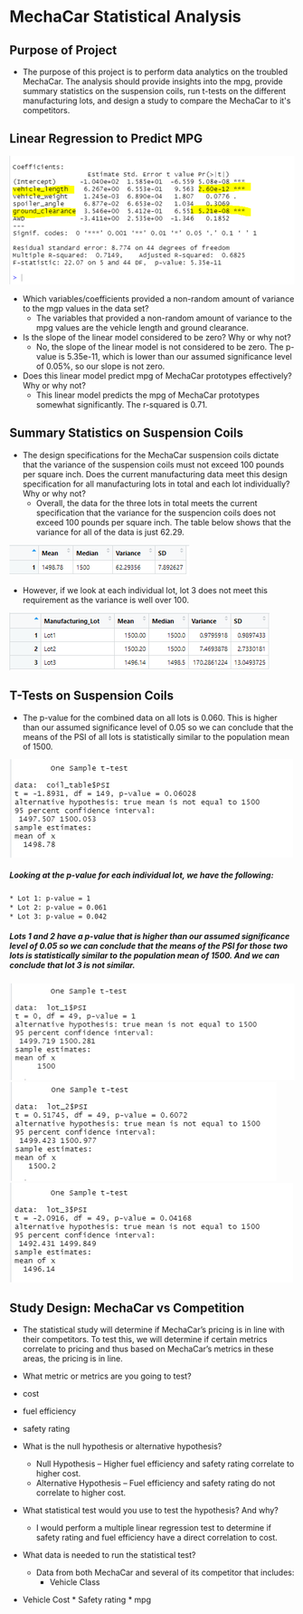 # MechaCar Statistical Analysis 

## Purpose of Project

* The purpose of this project is to perform data analytics on the troubled MechaCar.  The analysis should provide insights into the mpg, provide summary statistics on the suspension coils, run t-tests  on the different manufacturing lots, and design a study to compare the MechaCar to it's competitors.

## Linear Regression to Predict MPG

![Del1](/Resources/del_one.png)

* Which variables/coefficients provided a non-random amount of variance to the mgp values in the data set?
	* The variables that provided a non-random amount of variance to the mpg values are the vehicle length and ground clearance.
* Is the slope of the linear model considered to be zero? Why or why not?
	* No, the slope of the linear model is not considered to be zero. The p-value is 5.35e-11, which is lower than our assumed significance level of 0.05%, so our slope is not zero.
* Does this linear model predict mpg of MechaCar prototypes effectively?  Why or why not? 
	* This linear model predicts the mpg of MechaCar prototypes somewhat significantly.  The r-squared is 0.71.  

## Summary Statistics on Suspension Coils
* The design specifications for the MechaCar suspension coils dictate that the variance of the suspension coils must not exceed 100 pounds per square inch. Does the current manufacturing data meet this design specification for all manufacturing lots in total and each lot individually? Why or why not?
	* Overall, the data for the three lots in total meets the current specification that the variance for the suspencion coils does not exceed 100 pounds per square inch.  The table below shows that the variance for all of the data is just 62.29.

![Del2](/Resources/del_two.png)


*  However, if we look at each individual lot, lot 3 does not meet this requirement as the variance is well over 100.

![Del2a](/Resources/del_two_a.png)



## T-Tests on Suspension Coils
 * The p-value for the combined data on all lots is 0.060.  This is higher than our assumed significance level of 0.05 so we can conclude that the means of the PSI of all lots is statistically similar to the population mean of 1500.

![Del3](/Resources/ttest_all.png)

##### Looking at the p-value for each individual lot, we have the following: 
	* Lot 1: p-value = 1
	* Lot 2: p-value = 0.061
	* Lot 3: p-value = 0.042
##### Lots 1 and 2 have a p-value that is higher than our assumed significance level of 0.05 so we can conclude that the means of the PSI for those two lots is statistically similar to the population mean of 1500. And we can conclude that lot 3 is not similar.
![Del3a](/Resources/ttest_one.png)
![Del3b](/Resources/ttest_two.png)
![Del3c](/Resources/ttest_three.png)


## Study Design: MechaCar vs Competition
* The statistical study will determine if MechaCar’s pricing is in line with their competitors.  To test this, we will determine if certain metrics  correlate to pricing and thus based on MechaCar’s metrics in these areas, the pricing is in line.

* What metric or metrics are you going to test?
* cost
* fuel efficiency
* safety rating

* What is the null hypothesis or alternative hypothesis?
	* Null Hypothesis – Higher fuel efficiency and safety rating correlate to higher cost.
	* Alternative Hypothesis – Fuel efficiency and safety rating do not correlate to higher cost.
* What statistical test would you use to test the hypothesis? And why?
	* I would perform a multiple linear regression test to determine if safety rating and fuel efficiency have a direct correlation to cost.
* What data is needed to run the statistical test?
	* Data from both MechaCar and several of its competitor that includes:
		* Vehicle Class
* Vehicle Cost
		* Safety rating 
		* mpg
